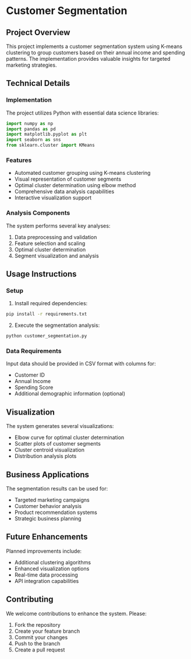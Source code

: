 # Customer Segmentation

## Project Overview
This project implements a customer segmentation system using K-means clustering to group customers based on their annual income and spending patterns. The implementation provides valuable insights for targeted marketing strategies.

## Technical Details

### Implementation
The project utilizes Python with essential data science libraries:
```python
import numpy as np
import pandas as pd
import matplotlib.pyplot as plt
import seaborn as sns
from sklearn.cluster import KMeans
```

### Features
- Automated customer grouping using K-means clustering
- Visual representation of customer segments
- Optimal cluster determination using elbow method
- Comprehensive data analysis capabilities
- Interactive visualization support

### Analysis Components
The system performs several key analyses:
1. Data preprocessing and validation
2. Feature selection and scaling
3. Optimal cluster determination
4. Segment visualization and analysis

## Usage Instructions

### Setup
1. Install required dependencies:
```bash
pip install -r requirements.txt
```

2. Execute the segmentation analysis:
```bash
python customer_segmentation.py
```

### Data Requirements
Input data should be provided in CSV format with columns for:
- Customer ID
- Annual Income
- Spending Score
- Additional demographic information (optional)

## Visualization
The system generates several visualizations:
- Elbow curve for optimal cluster determination
- Scatter plots of customer segments
- Cluster centroid visualization
- Distribution analysis plots

## Business Applications
The segmentation results can be used for:
- Targeted marketing campaigns
- Customer behavior analysis
- Product recommendation systems
- Strategic business planning

## Future Enhancements
Planned improvements include:
- Additional clustering algorithms
- Enhanced visualization options
- Real-time data processing
- API integration capabilities

## Contributing
We welcome contributions to enhance the system. Please:
1. Fork the repository
2. Create your feature branch
3. Commit your changes
4. Push to the branch
5. Create a pull request
